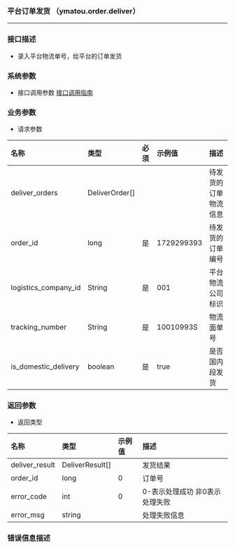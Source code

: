 ### 平台订单发货 （ymatou.order.deliver）

---

### 接口描述

* 录入平台物流单号，给平台的订单发货

### 系统参数

* 接口调用参数 [接口调用指南](/openapi/how-to-call-api.md)


### 业务参数

* 请求参数

| 名称 | 类型 | 必须 | 示例值 | 描述 |
| :--- | :--- | :--- | :--- | :--- |
| deliver_orders |DeliverOrder[]  | | | 待发货的订单物流信息 |
| order_id | long | 是 | 1729299393 | 待发货的订单编号 |
| logistics_company\_id | String | 是 | 001 | 平台物流公司标识 |
| tracking_number | String | 是 | 10010993S | 物流面单号 |
| is_domestic_delivery | boolean | 是 | true | 是否国内段发货 |

### 返回参数

* 返回类型 

| 名称 | 类型 | 示例值 | 描述 |
| :--- | :--- | :--- | :--- |
| deliver_result | DeliverResult[] |  | 发货结果 |
| order_id | long | 0 | 订单号 |
| error_code | int | 0 | 0-表示处理成功 非0表示处理失败 |
| error_msg | string |  | 处理失败信息 |

### 错误信息描述